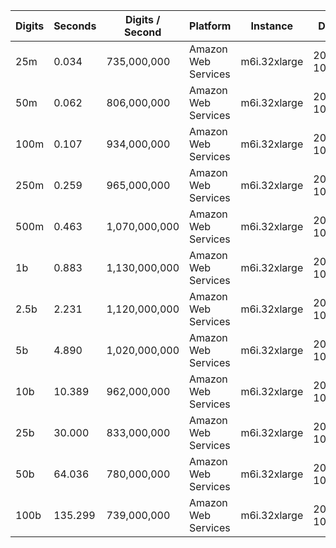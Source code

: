 | Digits | Seconds | Digits / Second | Platform | Instance | Date | Files |
| ------ | ------- | --------------- | -------- | -------- | ---- | ----- |
| 25m | 0.034 | 735,000,000 | Amazon Web Services | m6i.32xlarge | 2021-10-29 | [cfg](../Amazon%20Web%20Services/m6i.32xlarge/Sqrt%28200%29%20%5Bnewton%5D/Sqrt%28200%29%20-%2020211029-151816.cfg) [out](../Amazon%20Web%20Services/m6i.32xlarge/Sqrt%28200%29%20%5Bnewton%5D/Sqrt%28200%29%20-%2020211029-151816.out) [txt](../Amazon%20Web%20Services/m6i.32xlarge/Sqrt%28200%29%20%5Bnewton%5D/Sqrt%28200%29%20-%2020211029-151816.txt) |
| 50m | 0.062 | 806,000,000 | Amazon Web Services | m6i.32xlarge | 2021-10-29 | [cfg](../Amazon%20Web%20Services/m6i.32xlarge/Sqrt%28200%29%20%5Bnewton%5D/Sqrt%28200%29%20-%2020211029-155857.cfg) [out](../Amazon%20Web%20Services/m6i.32xlarge/Sqrt%28200%29%20%5Bnewton%5D/Sqrt%28200%29%20-%2020211029-155857.out) [txt](../Amazon%20Web%20Services/m6i.32xlarge/Sqrt%28200%29%20%5Bnewton%5D/Sqrt%28200%29%20-%2020211029-155857.txt) |
| 100m | 0.107 | 934,000,000 | Amazon Web Services | m6i.32xlarge | 2021-10-29 | [cfg](../Amazon%20Web%20Services/m6i.32xlarge/Sqrt%28200%29%20%5Bnewton%5D/Sqrt%28200%29%20-%2020211029-155902.cfg) [out](../Amazon%20Web%20Services/m6i.32xlarge/Sqrt%28200%29%20%5Bnewton%5D/Sqrt%28200%29%20-%2020211029-155902.out) [txt](../Amazon%20Web%20Services/m6i.32xlarge/Sqrt%28200%29%20%5Bnewton%5D/Sqrt%28200%29%20-%2020211029-155902.txt) |
| 250m | 0.259 | 965,000,000 | Amazon Web Services | m6i.32xlarge | 2021-10-29 | [cfg](../Amazon%20Web%20Services/m6i.32xlarge/Sqrt%28200%29%20%5Bnewton%5D/Sqrt%28200%29%20-%2020211029-155907.cfg) [out](../Amazon%20Web%20Services/m6i.32xlarge/Sqrt%28200%29%20%5Bnewton%5D/Sqrt%28200%29%20-%2020211029-155907.out) [txt](../Amazon%20Web%20Services/m6i.32xlarge/Sqrt%28200%29%20%5Bnewton%5D/Sqrt%28200%29%20-%2020211029-155907.txt) |
| 500m | 0.463 | 1,070,000,000 | Amazon Web Services | m6i.32xlarge | 2021-10-29 | [cfg](../Amazon%20Web%20Services/m6i.32xlarge/Sqrt%28200%29%20%5Bnewton%5D/Sqrt%28200%29%20-%2020211029-170753.cfg) [out](../Amazon%20Web%20Services/m6i.32xlarge/Sqrt%28200%29%20%5Bnewton%5D/Sqrt%28200%29%20-%2020211029-170753.out) [txt](../Amazon%20Web%20Services/m6i.32xlarge/Sqrt%28200%29%20%5Bnewton%5D/Sqrt%28200%29%20-%2020211029-170753.txt) |
| 1b | 0.883 | 1,130,000,000 | Amazon Web Services | m6i.32xlarge | 2021-10-29 | [cfg](../Amazon%20Web%20Services/m6i.32xlarge/Sqrt%28200%29%20%5Bnewton%5D/Sqrt%28200%29%20-%2020211029-170804.cfg) [out](../Amazon%20Web%20Services/m6i.32xlarge/Sqrt%28200%29%20%5Bnewton%5D/Sqrt%28200%29%20-%2020211029-170804.out) [txt](../Amazon%20Web%20Services/m6i.32xlarge/Sqrt%28200%29%20%5Bnewton%5D/Sqrt%28200%29%20-%2020211029-170804.txt) |
| 2.5b | 2.231 | 1,120,000,000 | Amazon Web Services | m6i.32xlarge | 2021-10-29 | [cfg](../Amazon%20Web%20Services/m6i.32xlarge/Sqrt%28200%29%20%5Bnewton%5D/Sqrt%28200%29%20-%2020211029-200221.cfg) [out](../Amazon%20Web%20Services/m6i.32xlarge/Sqrt%28200%29%20%5Bnewton%5D/Sqrt%28200%29%20-%2020211029-200221.out) [txt](../Amazon%20Web%20Services/m6i.32xlarge/Sqrt%28200%29%20%5Bnewton%5D/Sqrt%28200%29%20-%2020211029-200221.txt) |
| 5b | 4.890 | 1,020,000,000 | Amazon Web Services | m6i.32xlarge | 2021-10-29 | [cfg](../Amazon%20Web%20Services/m6i.32xlarge/Sqrt%28200%29%20%5Bnewton%5D/Sqrt%28200%29%20-%2020211029-200237.cfg) [out](../Amazon%20Web%20Services/m6i.32xlarge/Sqrt%28200%29%20%5Bnewton%5D/Sqrt%28200%29%20-%2020211029-200237.out) [txt](../Amazon%20Web%20Services/m6i.32xlarge/Sqrt%28200%29%20%5Bnewton%5D/Sqrt%28200%29%20-%2020211029-200237.txt) |
| 10b | 10.389 | 962,000,000 | Amazon Web Services | m6i.32xlarge | 2021-10-29 | [cfg](../Amazon%20Web%20Services/m6i.32xlarge/Sqrt%28200%29%20%5Bnewton%5D/Sqrt%28200%29%20-%2020211029-200308.cfg) [out](../Amazon%20Web%20Services/m6i.32xlarge/Sqrt%28200%29%20%5Bnewton%5D/Sqrt%28200%29%20-%2020211029-200308.out) [txt](../Amazon%20Web%20Services/m6i.32xlarge/Sqrt%28200%29%20%5Bnewton%5D/Sqrt%28200%29%20-%2020211029-200308.txt) |
| 25b | 30.000 | 833,000,000 | Amazon Web Services | m6i.32xlarge | 2021-10-29 | [cfg](../Amazon%20Web%20Services/m6i.32xlarge/Sqrt%28200%29%20%5Bnewton%5D/Sqrt%28200%29%20-%2020211029-200430.cfg) [out](../Amazon%20Web%20Services/m6i.32xlarge/Sqrt%28200%29%20%5Bnewton%5D/Sqrt%28200%29%20-%2020211029-200430.out) [txt](../Amazon%20Web%20Services/m6i.32xlarge/Sqrt%28200%29%20%5Bnewton%5D/Sqrt%28200%29%20-%2020211029-200430.txt) |
| 50b | 64.036 | 780,000,000 | Amazon Web Services | m6i.32xlarge | 2021-10-29 | [cfg](../Amazon%20Web%20Services/m6i.32xlarge/Sqrt%28200%29%20%5Bnewton%5D/Sqrt%28200%29%20-%2020211029-200718.cfg) [out](../Amazon%20Web%20Services/m6i.32xlarge/Sqrt%28200%29%20%5Bnewton%5D/Sqrt%28200%29%20-%2020211029-200718.out) [txt](../Amazon%20Web%20Services/m6i.32xlarge/Sqrt%28200%29%20%5Bnewton%5D/Sqrt%28200%29%20-%2020211029-200718.txt) |
| 100b | 135.299 | 739,000,000 | Amazon Web Services | m6i.32xlarge | 2021-10-29 | [cfg](../Amazon%20Web%20Services/m6i.32xlarge/Sqrt%28200%29%20%5Bnewton%5D/Sqrt%28200%29%20-%2020211029-201257.cfg) [out](../Amazon%20Web%20Services/m6i.32xlarge/Sqrt%28200%29%20%5Bnewton%5D/Sqrt%28200%29%20-%2020211029-201257.out) [txt](../Amazon%20Web%20Services/m6i.32xlarge/Sqrt%28200%29%20%5Bnewton%5D/Sqrt%28200%29%20-%2020211029-201257.txt) |
